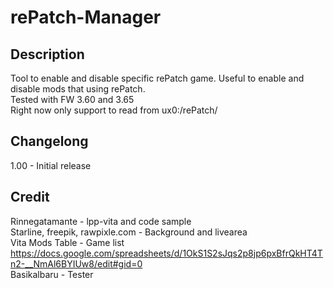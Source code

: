 # rePatch-Manager
## Description
Tool to enable and disable specific rePatch game. Useful to enable and disable mods that using rePatch.  
Tested with FW 3.60 and 3.65  
Right now only support to read from ux0:/rePatch/

## Changelong
1.00 - Initial release

## Credit
Rinnegatamante - lpp-vita and code sample  
Starline, freepik, rawpixle.com - Background and livearea  
Vita Mods Table - Game list  
https://docs.google.com/spreadsheets/d/1OkS1S2sJqs2p8jp6pxBfrQkHT4Tn2-__NmAl6BYIUw8/edit#gid=0  
Basikalbaru - Tester
